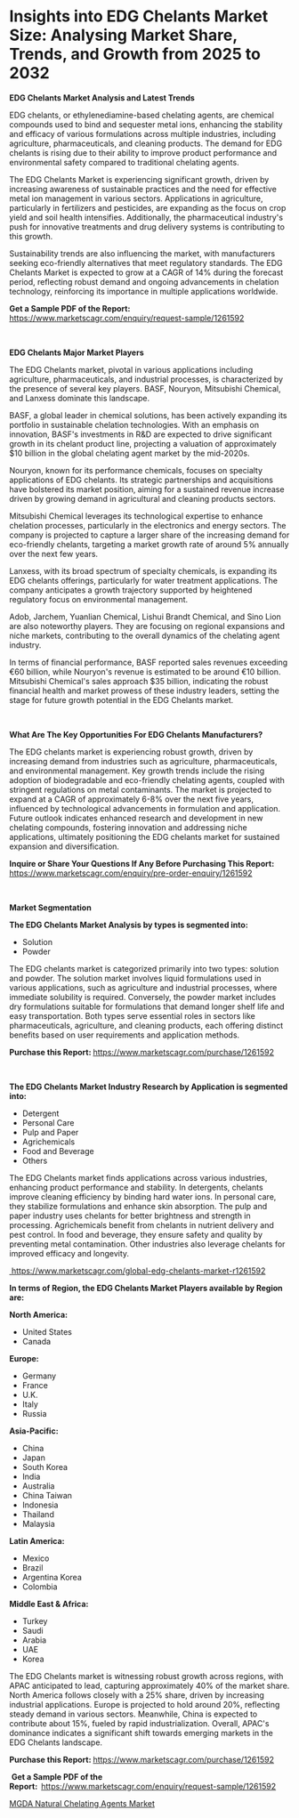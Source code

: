 <p><h1>Insights into EDG Chelants Market Size: Analysing Market Share, Trends, and Growth from 2025 to 2032</h1></p><p><strong>EDG Chelants Market Analysis and Latest Trends</strong></p>
<p><p>EDG chelants, or ethylenediamine-based chelating agents, are chemical compounds used to bind and sequester metal ions, enhancing the stability and efficacy of various formulations across multiple industries, including agriculture, pharmaceuticals, and cleaning products. The demand for EDG chelants is rising due to their ability to improve product performance and environmental safety compared to traditional chelating agents.</p><p>The EDG Chelants Market is experiencing significant growth, driven by increasing awareness of sustainable practices and the need for effective metal ion management in various sectors. Applications in agriculture, particularly in fertilizers and pesticides, are expanding as the focus on crop yield and soil health intensifies. Additionally, the pharmaceutical industry's push for innovative treatments and drug delivery systems is contributing to this growth.</p><p>Sustainability trends are also influencing the market, with manufacturers seeking eco-friendly alternatives that meet regulatory standards. The EDG Chelants Market is expected to grow at a CAGR of 14% during the forecast period, reflecting robust demand and ongoing advancements in chelation technology, reinforcing its importance in multiple applications worldwide.</p></p>
<p><strong>Get a Sample PDF of the Report:&nbsp;</strong> <a href="https://www.marketscagr.com/enquiry/request-sample/1261592?utm_campaign=2008&utm_medium=2&utm_source=Github&utm_content=ia&utm_term=02022025&utm_id=edg-chelants">https://www.marketscagr.com/enquiry/request-sample/1261592</a></p>
<p>&nbsp;</p>
<p><strong>EDG Chelants Major Market Players</strong></p>
<p><p>The EDG Chelants market, pivotal in various applications including agriculture, pharmaceuticals, and industrial processes, is characterized by the presence of several key players. BASF, Nouryon, Mitsubishi Chemical, and Lanxess dominate this landscape.</p><p>BASF, a global leader in chemical solutions, has been actively expanding its portfolio in sustainable chelation technologies. With an emphasis on innovation, BASF's investments in R&D are expected to drive significant growth in its chelant product line, projecting a valuation of approximately $10 billion in the global chelating agent market by the mid-2020s. </p><p>Nouryon, known for its performance chemicals, focuses on specialty applications of EDG chelants. Its strategic partnerships and acquisitions have bolstered its market position, aiming for a sustained revenue increase driven by growing demand in agricultural and cleaning products sectors.</p><p>Mitsubishi Chemical leverages its technological expertise to enhance chelation processes, particularly in the electronics and energy sectors. The company is projected to capture a larger share of the increasing demand for eco-friendly chelants, targeting a market growth rate of around 5% annually over the next few years.</p><p>Lanxess, with its broad spectrum of specialty chemicals, is expanding its EDG chelants offerings, particularly for water treatment applications. The company anticipates a growth trajectory supported by heightened regulatory focus on environmental management.</p><p>Adob, Jarchem, Yuanlian Chemical, Lishui Brandt Chemical, and Sino Lion are also noteworthy players. They are focusing on regional expansions and niche markets, contributing to the overall dynamics of the chelating agent industry.</p><p>In terms of financial performance, BASF reported sales revenues exceeding €60 billion, while Nouryon's revenue is estimated to be around €10 billion. Mitsubishi Chemical's sales approach $35 billion, indicating the robust financial health and market prowess of these industry leaders, setting the stage for future growth potential in the EDG Chelants market.</p></p>
<p>&nbsp;</p>
<p><strong>What Are The Key Opportunities For EDG Chelants Manufacturers?</strong></p>
<p><p>The EDG chelants market is experiencing robust growth, driven by increasing demand from industries such as agriculture, pharmaceuticals, and environmental management. Key growth trends include the rising adoption of biodegradable and eco-friendly chelating agents, coupled with stringent regulations on metal contaminants. The market is projected to expand at a CAGR of approximately 6-8% over the next five years, influenced by technological advancements in formulation and application. Future outlook indicates enhanced research and development in new chelating compounds, fostering innovation and addressing niche applications, ultimately positioning the EDG chelants market for sustained expansion and diversification.</p></p>
<p><strong>Inquire or Share Your Questions If Any Before Purchasing This Report:</strong> <a href="https://www.marketscagr.com/enquiry/pre-order-enquiry/1261592?utm_campaign=2008&utm_medium=2&utm_source=Github&utm_content=ia&utm_term=02022025&utm_id=edg-chelants">https://www.marketscagr.com/enquiry/pre-order-enquiry/1261592</a></p>
<p>&nbsp;</p>
<p><strong>Market Segmentation</strong></p>
<p><strong>The EDG Chelants Market Analysis by types is segmented into:</strong></p>
<p><ul><li>Solution</li><li>Powder</li></ul></p>
<p><p>The EDG chelants market is categorized primarily into two types: solution and powder. The solution market involves liquid formulations used in various applications, such as agriculture and industrial processes, where immediate solubility is required. Conversely, the powder market includes dry formulations suitable for formulations that demand longer shelf life and easy transportation. Both types serve essential roles in sectors like pharmaceuticals, agriculture, and cleaning products, each offering distinct benefits based on user requirements and application methods.</p></p>
<p><strong>Purchase this Report:&nbsp;</strong><a href="https://www.marketscagr.com/purchase/1261592?utm_campaign=2008&utm_medium=2&utm_source=Github&utm_content=ia&utm_term=02022025&utm_id=edg-chelants">https://www.marketscagr.com/purchase/1261592</a></p>
<p>&nbsp;</p>
<p><strong>The EDG Chelants Market Industry Research by Application is segmented into:</strong></p>
<p><ul><li>Detergent</li><li>Personal Care</li><li>Pulp and Paper</li><li>Agrichemicals</li><li>Food and Beverage</li><li>Others</li></ul></p>
<p><p>The EDG Chelants market finds applications across various industries, enhancing product performance and stability. In detergents, chelants improve cleaning efficiency by binding hard water ions. In personal care, they stabilize formulations and enhance skin absorption. The pulp and paper industry uses chelants for better brightness and strength in processing. Agrichemicals benefit from chelants in nutrient delivery and pest control. In food and beverage, they ensure safety and quality by preventing metal contamination. Other industries also leverage chelants for improved efficacy and longevity.</p></p>
<p><a href="https://www.marketscagr.com/global-edg-chelants-market-r1261592?utm_campaign=2008&utm_medium=2&utm_source=Github&utm_content=ia&utm_term=02022025&utm_id=edg-chelants">&nbsp;https://www.marketscagr.com/global-edg-chelants-market-r1261592</a></p>
<p><strong>In terms of Region, the EDG Chelants Market Players available by Region are:</strong></p>
<p>
    <p> <strong> North America: </strong>
        <ul>
            <li>United States</li>
            <li>Canada</li>
        </ul>
        </p> 
    <p> <strong> Europe: </strong>
        <ul>
            <li>Germany</li>
            <li>France</li>
            <li>U.K.</li>
            <li>Italy</li>
            <li>Russia</li>
        </ul>
        </p> 
    <p> <strong> Asia-Pacific: </strong>
        <ul>
            <li>China</li>
            <li>Japan</li>
            <li>South Korea</li>
            <li>India</li>
            <li>Australia</li>
            <li>China Taiwan</li>
            <li>Indonesia</li>
            <li>Thailand</li>
            <li>Malaysia</li>
        </ul>
        </p> 
    <p> <strong> Latin America: </strong>
        <ul>
            <li>Mexico</li>
            <li>Brazil</li>
            <li>Argentina Korea</li>
            <li>Colombia</li>
        </ul>
        </p> 
    <p> <strong> Middle East & Africa: </strong>
        <ul>
            <li>Turkey</li>
            <li>Saudi</li>
            <li>Arabia</li>
            <li>UAE</li>
            <li>Korea</li>
        </ul>
    </p>
    </p>
<p><p>The EDG Chelants market is witnessing robust growth across regions, with APAC anticipated to lead, capturing approximately 40% of the market share. North America follows closely with a 25% share, driven by increasing industrial applications. Europe is projected to hold around 20%, reflecting steady demand in various sectors. Meanwhile, China is expected to contribute about 15%, fueled by rapid industrialization. Overall, APAC's dominance indicates a significant shift towards emerging markets in the EDG Chelants landscape.</p></p>
<p><strong>Purchase this Report: </strong><a href="https://www.marketscagr.com/purchase/1261592?utm_campaign=2008&utm_medium=2&utm_source=Github&utm_content=ia&utm_term=02022025&utm_id=edg-chelants">https://www.marketscagr.com/purchase/1261592</a></p>
<p>&nbsp;<strong>Get a Sample PDF of the Report:&nbsp;&nbsp;</strong><a href="https://www.marketscagr.com/enquiry/request-sample/1261592?utm_campaign=2008&utm_medium=2&utm_source=Github&utm_content=ia&utm_term=02022025&utm_id=edg-chelants">https://www.marketscagr.com/enquiry/request-sample/1261592</a></p>
<p><strong></strong></p>
<p><p><a href="https://github.com/wileonie19657/Market-Research-Report-List-1/blob/main/mgda-natural-chelating-agents-market.md?utm_campaign=2008&utm_medium=2&utm_source=Github&utm_content=ia&utm_term=02022025&utm_id=edg-chelants">MGDA Natural Chelating Agents Market</a></p></p>